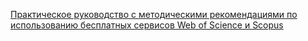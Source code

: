 <p>
  <a href="https://benran.ru/konf/ben_20_01_2023.pdf">Практическое руководство с методическими рекомендациями
    по использованию бесплатных сервисов Web of Science и Scopus</a>
</p>
